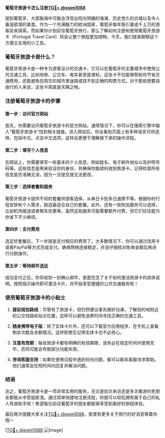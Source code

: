 **葡萄牙旅游卡怎么注册[TG💪+ @esim1088](https://t.me/s/esim1088)**

提到葡萄牙，大家脑海中可能会浮现出阳光明媚的海滩、历史悠久的古城以及令人垂涎欲滴的美食。作为一个充满魅力的欧洲国家，葡萄牙每年吸引着成千上万的游客前来探索。而如果你计划前往葡萄牙旅行，那么了解如何注册和使用葡萄牙旅游卡（Portugal Travel Card）将会让整个旅程更加顺畅。今天，我们就来聊聊这个方便又实用的小工具。

### 葡萄牙旅游卡是什么？

葡萄牙旅游卡是一种专为游客设计的交通卡，它可以在葡萄牙的主要城市中使用公共交通工具，比如地铁、公交车、电车甚至是渡轮。这张卡不仅能够帮助你节省交通费用，还能避免在陌生的城市里迷路或找不到正确的购票方式。对于那些想要自由行的人来说，这张卡简直是天赐之物。

### 注册葡萄牙旅游卡的步骤

#### 第一步：访问官方网站

首先，你需要访问葡萄牙旅游卡的官方网站。通常情况下，你可以在搜索引擎中输入“葡萄牙旅游卡”找到相关链接。进入网站后，你会看到页面上有多种语言可供选择，包括中文。点击中文选项，这样会更便于理解接下来的操作流程。

#### 第二步：填写个人信息

在网站上，你需要填写一些基本的个人信息，例如姓名、电子邮件地址以及护照号码等。这些信息是用来验证你的身份，并确保你能顺利收到旅游卡。记得检查所有信息是否准确无误，因为一旦提交就无法更改。

#### 第三步：选择套餐和服务

葡萄牙旅游卡提供不同的套餐供游客选择，从单日卡到多日通票不等。根据你的行程安排和个人需求，挑选最适合自己的套餐。此外，还有一些附加服务可以选择，比如机场接送或者租车优惠等。虽然这些服务可能需要额外付费，但它们往往能为你省下不少麻烦。

#### 第四步：支付费用

选定好套餐后，下一步就是支付相应的费用了。大多数情况下，你可以通过信用卡或者PayPal等方式完成支付。确保网络连接稳定，并且仔细核对账单金额后再进行付款操作。

#### 第五步：等待邮件送达

成功支付之后，你将收到一封确认邮件，里面包含了关于如何激活旅游卡的具体说明。按照指示操作即可激活卡片，并开始享受便捷的公共交通服务啦！

### 使用葡萄牙旅游卡的小贴士

1. **提前规划路线**：尽管有了旅游卡，但仍然建议事先做好功课，了解目的地附近的公交线路和站点位置，这样可以避免浪费时间寻找正确的交通工具。
   
2. **随身携带电子版**：除了实体卡片外，还可以下载官方应用程序，在手机上查看剩余次数及余额情况。这样即使忘记带实体卡也不必担心。

3. **注意有效期**：每张旅游卡都有明确的有效期限，请务必在规定时间内使用完毕，否则可能会导致部分功能失效。

4. **咨询客服支持**：如果在使用过程中遇到任何问题，都可以联系客服寻求帮助。他们通常会在短时间内回复并解决问题。

### 结语

总之，葡萄牙旅游卡是一项非常实用的服务，无论是初次来访还是多次重游的老朋友都能从中受益匪浅。通过简单快捷地注册流程，你就可以轻松拥有属于自己的私人导游助手啦！希望每位前往葡萄牙的朋友都能够享受到美好的旅程体验。

最后再次提醒大家关注[TG💪+ @esim1088](https://t.me/s/esim1088)，那里有更多关于旅行的好消息等着你哦～ 

[[TG💪+ @esim1088](https://t.me/s/esim1088) ![Image](https://i.postimg.cc/4NQfJmqS/Snipaste-2025-05-13-00-14-12.png)]